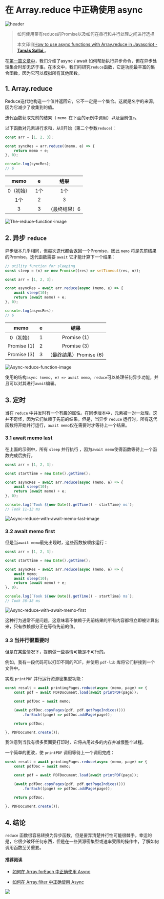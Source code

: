 # 在 Array.reduce 中正确使用 async

![header](./header.png)

> 如何使用带有reduce的Promise以及如何在串行和并行处理之间进行选择 
>
> 本文译自[How to use async functions with Array.reduce in Javascript -  **Tamás Sallai** ](https://advancedweb.hu/how-to-use-async-functions-with-array-reduce-in-javascript/)。 

 在[第一篇文章中](https://advancedweb.hu/asynchronous-array-functions-in-javascript/)，我们介绍了async / await 如何帮助执行异步命令，但在异步处理集合时却无济于事。在本文中，我们将研究`reduce`函数，它是功能最丰富的集合函数，因为它可以模拟所有其他函数。

## 1.  Array.reduce

Reduce迭代地构造一个值并返回它，它不一定是一个集合。这就是名字的来源，因为它减少了收集到的值。

迭代函数获取先前的结果（ `memo `在下面的示例中调用）以及当前值`e`。

以下函数对元素进行求和，从0开始（第二个参数`reduce`）：

```javascript
const arr = [1, 2, 3];

const syncRes = arr.reduce((memo, e) => {
	return memo + e;
}, 0);

console.log(syncRes);
// 6
```

|   memo    |  e   |     结果      |
| :-------: | :--: | :-----------: |
| 0（初始） | 1个  |      1个      |
|    1个    |  2   |       3       |
|     3     |  3   | （最终结果）6 |

 

![The-reduce-function-image](./The-reduce-function-image.png)

## 2.  异步 `reduce`

异步版本几乎相同，但每次迭代都会返回一个Promise，因此 `memo` 将是先前结果的Promise。迭代函数需要 `await` 它才能计算下一个结果：

```javascript
// utility function for sleeping
const sleep = (n) => new Promise((res) => setTimeout(res, n));

const arr = [1, 2, 3];

const asyncRes = await arr.reduce(async (memo, e) => {
	await sleep(10);
	return (await memo) + e;
}, 0);

console.log(asyncRes);
// 6
```

|    memo     |  e   |          结果           |
| :---------: | :--: | :---------------------: |
|  0（初始）  |  1   |       Promise (1)       |
| Promise (1) |  2   |       Promise (3)       |
| Promise (3) |  3   | （最终结果）Promise (6) |

 

![Async-reduce-function-image](./Async-reduce-function-image.png)



使用的结构`async (memo, e) => await memo`，`reduce`可以处理任何异步功能，并且可以对其进行`await`编辑。



## 3.  定时

当在 `reduce` 中并发时有一个有趣的属性。在同步版本中，元素被一对一处理，这并不奇怪，因为它们依赖于先前的结果。但是，当异步 `reduce` 运行时，所有迭代函数将开始并行运行，`await memo`仅在需要时才等待上一个结果。

### 3.1  await memo last

在上面的示例中，所有 `sleep` 并行执行 ，因为`await memo`使得函数等待上一个函数完成后执行。

```javascript
const arr = [1, 2, 3];

const startTime = new Date().getTime();

const asyncRes = await arr.reduce(async (memo, e) => {
	await sleep(10);
	return (await memo) + e;
}, 0);

console.log(`Took ${new Date().getTime() - startTime} ms`);
// Took 11-13 ms
```

![Async-reduce-with-await-memo-last-image](./Async-reduce-with-await-memo-last-image.png)


### 3.2  await memo first

但是当`await memo`最先出现时，这些函数按顺序运行：

```javascript
const arr = [1, 2, 3];

const startTime = new Date().getTime();

const asyncRes = await arr.reduce(async (memo, e) => {
	await memo;
	await sleep(10);
	return (await memo) + e;
}, 0);

console.log(`Took ${new Date().getTime() - startTime} ms`);
// Took 36-38 ms
```

![Async-reduce-with-await-memo-first](./Async-reduce-with-await-memo-first.png)


这种行为通常不是问题，这意味着不依赖于先前结果的所有内容都将立即被计算出来，只有依赖部分正在等待先前的值。

### 3.3  当并行很重要时

但是在某些情况下，提前做一些事情可能是不可行的。

例如，我有一段代码可以打印不同的PDF，并使用 `pdf-lib` 库将它们拼接到一个文件中。

实现 `printPDF` 并行运行资源密集型功能：

```javascript
const result = await printingPages.reduce(async (memo, page) => {
	const pdf = await PDFDocument.load(await printPDF(page));

	const pdfDoc = await memo;

	(await pdfDoc.copyPages(pdf, pdf.getPageIndices()))
		.forEach((page) => pdfDoc.addPage(page));

	return pdfDoc;

}, PDFDocument.create());
```

我注意到当我有很多页面要打印时，它将占用过多的内存并减慢整个过程。

一个简单的更改，使 `printPDF` 调用等待上一个调用完成：

```javascript
const result = await printingPages.reduce(async (memo, page) => {
	const pdfDoc = await memo;

	const pdf = await PDFDocument.load(await printPDF(page));

	(await pdfDoc.copyPages(pdf, pdf.getPageIndices()))
		.forEach((page) => pdfDoc.addPage(page));

	return pdfDoc;

}, PDFDocument.create());
```



## 4.  结论

`reduce` 函数很容易转换为异步函数，但是要弄清楚并行性可能很棘手。幸运的是，它很少破坏任何东西，但是在一些资源密集型或速率受限的操作中，了解如何调用函数至关重要。



#### 推荐阅读

- [如何在 Array.forEach 中正确使用 Async](https://mp.weixin.qq.com/s/39J2KO8h_cBKg3MWB63L7w)

- [如何在 Array.filter 中正确使用 Async](https://mp.weixin.qq.com/s/OtFsaLb2a26D0Uz4aFaoAw)

![](http://img.rain7.top/wx.png)